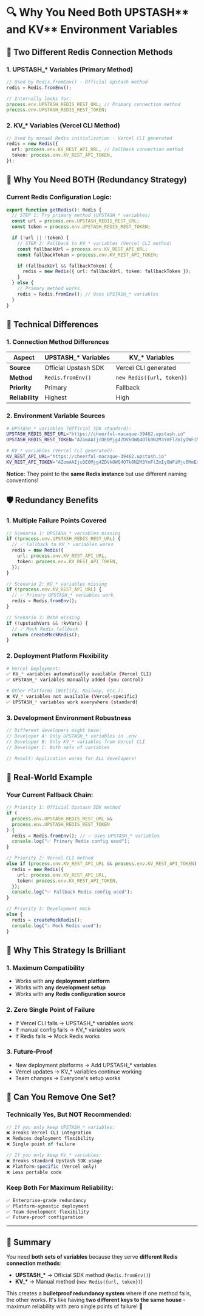 # 🔍 Why You Need Both UPSTASH*\* and KV*\* Environment Variables

## 🎯 **Two Different Redis Connection Methods**

### **1. UPSTASH\_\* Variables (Primary Method)**

```typescript
// Used by Redis.fromEnv() - Official Upstash method
redis = Redis.fromEnv();

// Internally looks for:
process.env.UPSTASH_REDIS_REST_URL; // Primary connection method
process.env.UPSTASH_REDIS_REST_TOKEN;
```

### **2. KV\_\* Variables (Vercel CLI Method)**

```typescript
// Used by manual Redis initialization - Vercel CLI generated
redis = new Redis({
  url: process.env.KV_REST_API_URL, // Fallback connection method
  token: process.env.KV_REST_API_TOKEN,
});
```

## 🚨 **Why You Need BOTH (Redundancy Strategy)**

### **Current Redis Configuration Logic:**

```typescript
export function getRedis(): Redis {
  // STEP 1: Try primary method (UPSTASH_* variables)
  const url = process.env.UPSTASH_REDIS_REST_URL;
  const token = process.env.UPSTASH_REDIS_REST_TOKEN;

  if (!url || !token) {
    // STEP 2: Fallback to KV_* variables (Vercel CLI method)
    const fallbackUrl = process.env.KV_REST_API_URL;
    const fallbackToken = process.env.KV_REST_API_TOKEN;

    if (fallbackUrl && fallbackToken) {
      redis = new Redis({ url: fallbackUrl, token: fallbackToken });
    }
  } else {
    // Primary method works
    redis = Redis.fromEnv(); // Uses UPSTASH_* variables
  }
}
```

## 🔬 **Technical Differences**

### **1. Connection Method Differences**

| Aspect          | UPSTASH\_\* Variables | KV\_\* Variables          |
| --------------- | --------------------- | ------------------------- |
| **Source**      | Official Upstash SDK  | Vercel CLI generated      |
| **Method**      | `Redis.fromEnv()`     | `new Redis({url, token})` |
| **Priority**    | Primary               | Fallback                  |
| **Reliability** | Highest               | High                      |

### **2. Environment Variable Sources**

```bash
# UPSTASH_* variables (Official SDK standard):
UPSTASH_REDIS_REST_URL="https://cheerful-macaque-39462.upstash.io"
UPSTASH_REDIS_REST_TOKEN="AZomAAIjcDE0Mjg4ZDVkOWQ4OTk0N2M3YmFlZmIyOWFiMjc0MmExNHAxMA"

# KV_* variables (Vercel CLI generated):
KV_REST_API_URL="https://cheerful-macaque-39462.upstash.io"
KV_REST_API_TOKEN="AZomAAIjcDE0Mjg4ZDVkOWQ4OTk0N2M3YmFlZmIyOWFiMjc0MmExNHAxMA"
```

**Notice:** They point to the **same Redis instance** but use different naming conventions!

## 🛡️ **Redundancy Benefits**

### **1. Multiple Failure Points Covered**

```typescript
// Scenario 1: UPSTASH_* variables missing
if (!process.env.UPSTASH_REDIS_REST_URL) {
  // ✅ Fallback to KV_* variables works
  redis = new Redis({
    url: process.env.KV_REST_API_URL,
    token: process.env.KV_REST_API_TOKEN,
  });
}

// Scenario 2: KV_* variables missing
if (!process.env.KV_REST_API_URL) {
  // ✅ Primary UPSTASH_* variables work
  redis = Redis.fromEnv();
}

// Scenario 3: Both missing
if (!upstashVars && !kvVars) {
  // ✅ Mock Redis fallback
  return createMockRedis();
}
```

### **2. Deployment Platform Flexibility**

```bash
# Vercel Deployment:
✅ KV_* variables automatically available (Vercel CLI)
✅ UPSTASH_* variables manually added (you control)

# Other Platforms (Netlify, Railway, etc.):
❌ KV_* variables not available (Vercel-specific)
✅ UPSTASH_* variables work everywhere (standard)
```

### **3. Development Environment Robustness**

```typescript
// Different developers might have:
// Developer A: Only UPSTASH_* variables in .env
// Developer B: Only KV_* variables from Vercel CLI
// Developer C: Both sets of variables

// Result: Application works for ALL developers!
```

## 🎯 **Real-World Example**

### **Your Current Fallback Chain:**

```typescript
// Priority 1: Official Upstash SDK method
if (
  process.env.UPSTASH_REDIS_REST_URL &&
  process.env.UPSTASH_REDIS_REST_TOKEN
) {
  redis = Redis.fromEnv(); // ✅ Uses UPSTASH_* variables
  console.log("✅ Primary Redis config used");
}

// Priority 2: Vercel CLI method
else if (process.env.KV_REST_API_URL && process.env.KV_REST_API_TOKEN) {
  redis = new Redis({
    url: process.env.KV_REST_API_URL,
    token: process.env.KV_REST_API_TOKEN,
  });
  console.log("✅ Fallback Redis config used");
}

// Priority 3: Development mock
else {
  redis = createMockRedis();
  console.log("⚠️ Mock Redis used");
}
```

## 🚀 **Why This Strategy Is Brilliant**

### **1. Maximum Compatibility**

- Works with **any deployment platform**
- Works with **any development setup**
- Works with **any Redis configuration source**

### **2. Zero Single Point of Failure**

- If Vercel CLI fails → UPSTASH\_\* variables work
- If manual config fails → KV\_\* variables work
- If Redis fails → Mock Redis works

### **3. Future-Proof**

- New deployment platforms → Add UPSTASH\_\* variables
- Vercel updates → KV\_\* variables continue working
- Team changes → Everyone's setup works

## 🔧 **Can You Remove One Set?**

### **Technically Yes, But NOT Recommended:**

```typescript
// If you only keep UPSTASH_* variables:
❌ Breaks Vercel CLI integration
❌ Reduces deployment flexibility
❌ Single point of failure

// If you only keep KV_* variables:
❌ Breaks standard Upstash SDK usage
❌ Platform-specific (Vercel only)
❌ Less portable code
```

### **Keep Both For Maximum Reliability:**

```bash
✅ Enterprise-grade redundancy
✅ Platform-agnostic deployment
✅ Team development flexibility
✅ Future-proof configuration
```

---

## 🎯 **Summary**

You need **both sets of variables** because they serve **different Redis connection methods**:

- **UPSTASH\_\*** → Official SDK method (`Redis.fromEnv()`)
- **KV\_\*** → Manual method (`new Redis({url, token})`)

This creates a **bulletproof redundancy system** where if one method fails, the other works. It's like having **two different keys to the same house** - maximum reliability with zero single points of failure! 🚀
